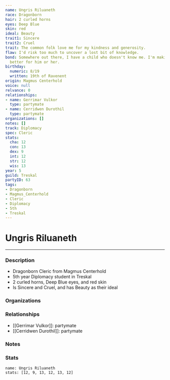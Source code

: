 ```yaml
---
name: Ungris Riluaneth
race: Dragonborn
hair: 2 curled horns
eyes: Deep Blue
skin: red
ideal: Beauty
trait1: Sincere
trait2: Cruel
trait: The common folk love me for my kindness and generosity.
flaw: I'd risk too much to uncover a lost bit of knowledge.
bond: Somewhere out there, I have a child who doesn't know me. I'm making the world
  better for him or her.
birthday:
  numeric: 8/19
  written: 19th of Ravenent
origin: Magmus Centerhold
voice: null
relvance: 0
relationships:
- name: Gerrimar Vulkor
  type: partymate
- name: Cerridwen Durothil
  type: partymate
organizations: []
notes: []
track: Diplomacy
spec: Cleric
stats:
  cha: 12
  con: 13
  dex: 9
  int: 12
  str: 12
  wis: 13
year: 5
guild: Treskal
partyID: 63
tags:
- Dragonborn
- Magmus_Centerhold
- Cleric
- Diplomacy
- 5th
- Treskal
---
```

# Ungris Riluaneth
---
### Description
- Dragonborn Cleric from Magmus Centerhold
- 5th year Diplomacy student in Treskal
- 2 curled horns, Deep Blue eyes, and red skin
- Is Sincere and Cruel, and has Beauty as their ideal

### Organizations

### Relationships
- [[Gerrimar Vulkor]]: partymate
- [[Cerridwen Durothil]]: partymate

### Notes

### Stats
```statblock
name: Ungris Riluaneth
stats: [12, 9, 13, 12, 13, 12]
```